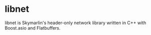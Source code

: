 # libnet
libnet is Skymarlin's header-only network library written in C++ with Boost.asio and Flatbuffers.
